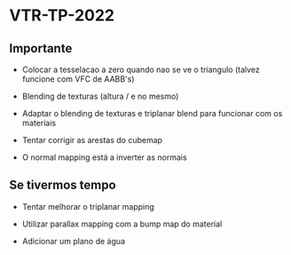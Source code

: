# VTR-TP-2022

## Importante

- Colocar a tesselacao a zero quando nao se ve o triangulo (talvez funcione com VFC de AABB's)

- Blending de texturas (altura / e no mesmo)

- Adaptar o blending de texturas e triplanar blend para funcionar com os materiais

- Tentar corrigir as arestas do cubemap

- O normal mapping está a inverter as normais

## Se tivermos tempo

- Tentar melhorar o triplanar mapping

- Utilizar parallax mapping com a bump map do material

- Adicionar um plano de água
